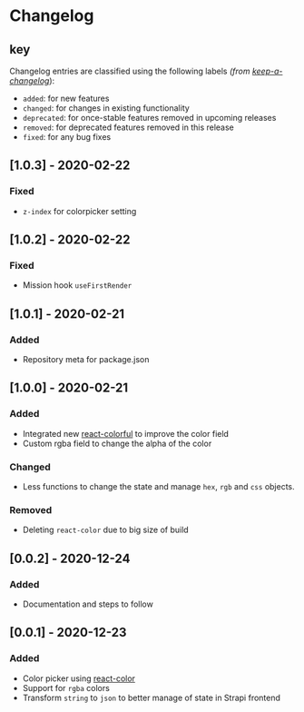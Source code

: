 # Changelog

## key

Changelog entries are classified using the following labels _(from [keep-a-changelog][]_):

- `added`: for new features
- `changed`: for changes in existing functionality
- `deprecated`: for once-stable features removed in upcoming releases
- `removed`: for deprecated features removed in this release
- `fixed`: for any bug fixes

## [1.0.3] - 2020-02-22

### Fixed

- `z-index` for colorpicker setting

## [1.0.2] - 2020-02-22

### Fixed

- Mission hook `useFirstRender`

## [1.0.1] - 2020-02-21

### Added

- Repository meta for package.json

## [1.0.0] - 2020-02-21

### Added

- Integrated new [react-colorful](https://github.com/omgovich/react-colorful) to improve the color field
- Custom rgba field to change the alpha of the color

### Changed

- Less functions to change the state and manage `hex`, `rgb` and `css` objects.

### Removed

- Deleting `react-color` due to big size of build

## [0.0.2] - 2020-12-24

### Added

- Documentation and steps to follow

## [0.0.1] - 2020-12-23

### Added

- Color picker using [react-color](https://casesandberg.github.io/react-color/)
- Support for `rgba` colors
- Transform `string` to `json` to better manage of state in Strapi frontend

[keep-a-changelog]: https://github.com/olivierlacan/keep-a-changelog
